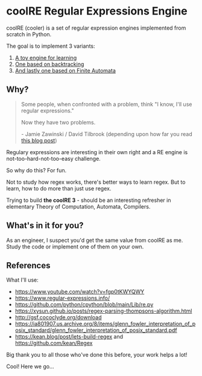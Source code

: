 # coolRE Regular Expressions Engine
coolRE (cooler) is a set of regular expression engines implemented from scratch in Python.

The goal is to implement 3 variants:
1. [A toy engine for learning](https://github.com/shauryashaurya/coolRE/tree/main/toy)
1. [One based on backtracking](https://github.com/shauryashaurya/coolRE/tree/main/backtracking)
1. [And lastly one based on Finite Automata](https://github.com/shauryashaurya/coolRE/tree/main/finite-automata)

## Why?
> Some people, when confronted with a problem, think "I know, I'll use regular expressions."
> 
> Now they have two problems.
>  
>  \- Jamie Zawinski / David Tilbrook (depending upon how far you read [this blog post](http://regex.info/blog/2006-09-15/247))

Regulary expressions are interesting in their own right and a RE engine is not-too-hard-not-too-easy challenge.  

So why do this? For fun. 

Not to study how regex works, there's better ways to learn regex. 
But to learn, how to do more than just use regex.

Trying to build **the coolRE 3** - should be an interesting refresher in elementary Theory of Computation, Automata, Compilers.  


## What's in it for you?
As an engineer, I suspect you'd get the same value from coolRE as me.
Study the code or implement one of them on your own. 


## References
What I'll use:
* https://www.youtube.com/watch?v=fgp0tKWYQWY
* https://www.regular-expressions.info/
* https://github.com/python/cpython/blob/main/Lib/re.py
* https://xysun.github.io/posts/regex-parsing-thompsons-algorithm.html
* http://gsf.cococlyde.org/download
* https://ia801907.us.archive.org/8/items/glenn_fowler_interpretation_of_posix_standard/glenn_fowler_interpretation_of_posix_standard.pdf
* https://kean.blog/post/lets-build-regex and https://github.com/kean/Regex


Big thank you to all those who've done this before, your work helps a lot!

Cool! Here we go...
